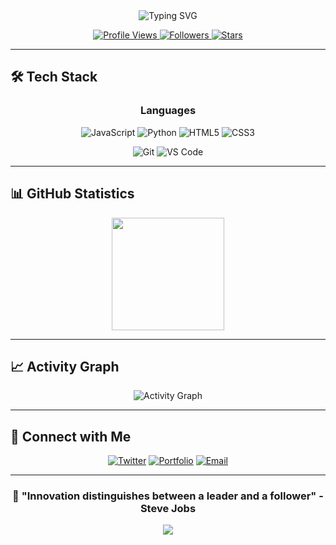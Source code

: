 <div align="center">
  
  <!-- Header with animated typing effect -->
  <img src="https://readme-typing-svg.herokuapp.com?font=Fira+Code&size=32&pause=1000&color=00D9FF&center=true&vCenter=true&width=600&lines=Hello+World!+I'm+sho11decade+%F0%9F%91%8B;Full+Stack+Developer+%F0%9F%92%BB;AI+%26+Technology+Enthusiast+%F0%9F%A4%96;Building+the+Future+%F0%9F%9A%80" alt="Typing SVG" />
  
  <!-- Profile Views and Followers -->
  <p>
    <a href="https://github.com/sho11decade/sho11decade/">
      <img src="https://komarev.com/ghpvc/?username=sho11decade&color=blueviolet&style=for-the-badge" alt="Profile Views" />
    </a>
    <a href="https://github.com/sho11decade">
      <img src="https://img.shields.io/github/followers/sho11decade?label=Followers&style=for-the-badge&color=blue" alt="Followers" />
    </a>
    <a href="https://github.com/sho11decade">
      <img src="https://img.shields.io/github/stars/sho11decade?label=Stars&style=for-the-badge&color=yellow" alt="Stars" />
    </a>
  </p>

</div>

---

## 🛠️ Tech Stack

<div align="center">

### Languages
![JavaScript](https://img.shields.io/badge/-JavaScript-F7DF1E?style=for-the-badge&logo=javascript&logoColor=black)
![Python](https://img.shields.io/badge/-Python-3776AB?style=for-the-badge&logo=python&logoColor=white)
![HTML5](https://img.shields.io/badge/-HTML5-E34F26?style=for-the-badge&logo=html5&logoColor=white)
![CSS3](https://img.shields.io/badge/-CSS3-1572B6?style=for-the-badge&logo=css3&logoColor=white)

![Git](https://img.shields.io/badge/-Git-F05032?style=for-the-badge&logo=git&logoColor=white)
![VS Code](https://img.shields.io/badge/-VS%20Code-007ACC?style=for-the-badge&logo=visualstudiocode&logoColor=white)
</div>

---

## 📊 GitHub Statistics

<div align="center">

  <img height="180em" src="https://github-readme-stats.vercel.app/api/top-langs/?username=sho11decade&layout=compact&langs_count=8&theme=tokyonight"/>

</div>

---


## 📈 Activity Graph

<div align="center">
  
  ![Activity Graph](https://github-readme-activity-graph.vercel.app/graph?username=sho11decade&theme=tokyo-night&bg_color=0D1117&color=00D9FF&line=00D9FF&point=FFFFFF)
  
</div>

---

## 🤝 Connect with Me

<div align="center">

[![Twitter](https://img.shields.io/badge/-Twitter-1DA1F2?style=for-the-badge&logo=twitter&logoColor=white)](https://twitter.com/ricezero21)
[![Portfolio](https://img.shields.io/badge/-Portfolio-000000?style=for-the-badge&logo=vercel&logoColor=white)](https://page.ricezero.fun/)
[![Email](https://img.shields.io/badge/-Email-D14836?style=for-the-badge&logo=gmail&logoColor=white)](mailto:info@ricezero.fun)

</div>

---

<div align="center">
  
  ### 💫 "Innovation distinguishes between a leader and a follower" - Steve Jobs
  
  <img src="https://capsule-render.vercel.app/api?type=waving&color=gradient&height=100&section=footer"/>
  
</div>
